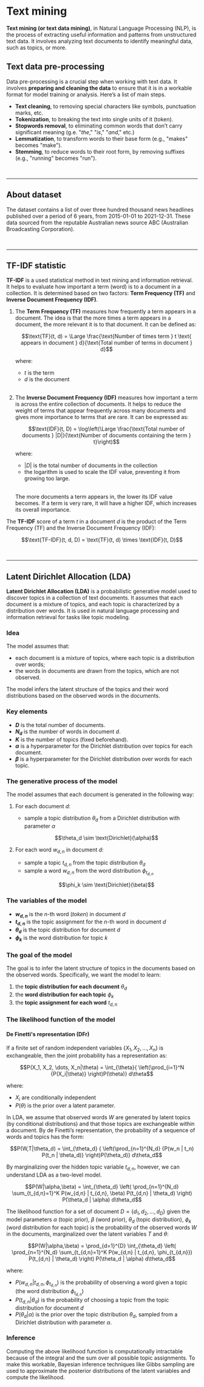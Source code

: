 # Text mining
**Text mining (or text data mining)**, in Natural Language Processing (NLP), is the process of extracting useful information and patterns from unstructured text data. It involves analyzing text documents to identify meaningful data, such as topics, or more.

## Text data pre-processing
Data pre-processing is a crucial step when working with text data. It involves **preparing and cleaning the data** to ensure that it is in a workable format for model training or analysis. Here’s a list of main steps.
- **Text cleaning**, to removing special characters like symbols, punctuation marks, etc.
- **Tokenization**, to breaking the text into single units of it (token).
- **Stopwords removal**, to eliminating common words that don’t carry significant meaning (g.e. "_the_," "_is_," "_and_," etc.)
- **Lemmatization**, to transform words to their base form (e.g., "makes" becomes "make").
- **Stemming**, to reduce words to their root form, by removing suffixes (e.g., "running" becomes "run").

&nbsp; 

---

## About dataset
The dataset contains a list of over three hundred thousand news headlines published over a period of 6 years, from 2015-01-01 to 2021-12-31. These data sourced from the reputable Australian news source ABC (Australian Broadcasting Corporation).

&nbsp; 

---

## TF-IDF statistic 
**TF-IDF** is a used statistical method in text mining and information retrieval. It helps to evaluate how important a term (word) is to a document in a collection. It is determined based on two factors: **Term Frequency (TF)** and **Inverse Document Frequency (IDF)**.

1. The **Term Frequency (TF)** measures how frequently a term appears in a document. The idea is that the more times a term appears in a document, the more relevant it is to that document. It can be defined as:

    <p align='center'>$$\text{TF}(t, d) = \Large \frac{\text{Number of times term } t \text{ appears in document } d}{\text{Total number of terms in document } d}$$</p>
    
    where:
    - $t$ is the term
    - $d$ is the document
    <br /><br />
2. The **Inverse Document Frequency (IDF)** measures how important a term is across the entire collection of documents. It helps to reduce the weight of terms that appear frequently across many documents and gives more importance to terms that are rare. It can be expressed as:

    <p align='center'>$$\text{IDF}(t, D) = \log\left(\Large \frac{\text{Total number of documents } |D|}{\text{Number of documents containing the term } t}\right)$$</p>
    
    where:
    - $|D|$ is the total number of documents in the collection
    - the logarithm is used to scale the IDF value, preventing it from growing too large.
   <br /><br />
   
   The more documents a term appears in, the lower its IDF value becomes. If a term is very rare, it will have a higher IDF, which increases its overall importance.

The **TF-IDF** score of a term $t$ in a document $d$ is the product of the Term Frequency (TF) and the Inverse Document Frequency (IDF):

<p align='center'>$$\text{TF-IDF}(t, d, D) = \text{TF}(t, d) \times \text{IDF}(t, D)$$</p>

&nbsp; 

---

## Latent Dirichlet Allocation (LDA)

**Latent Dirichlet Allocation (LDA)** is a probabilistic generative model used to discover topics in a collection of text documents. It assumes that each document is a mixture of topics, and each topic is characterized by a distribution over words. It is used in natural language processing and information retrieval for tasks like topic modeling.

### Idea
The model assumes that:

- each document is a mixture of topics, where each topic is a distribution over words;
- the words in documents are drawn from the topics, which are not observed.

The model infers the latent structure of the topics and their word distributions based on the observed words in the documents.

### Key elements
- **$D$** is the total number of documents.
- **$N_d$** is the number of words in document $d$.
- **$K$** is the number of topics (fixed beforehand).
- **$\alpha$** is a hyperparameter for the Dirichlet distribution over topics for each document.
- **$\beta$** is a hyperparameter for the Dirichlet distribution over words for each topic.

### The generative process of the model
The model assumes that each document is generated in the following way:
1. For each document $d$:
   - sample a topic distribution $\theta_d$ from a Dirichlet distribution with parameter $\alpha$
   <p align='center'>$$\theta_d \sim \text{Dirichlet}(\alpha)$$</p>

3. For each word $w_{d,n}$ in document $d$:
   - sample a topic $t_{d,n}$ from the topic distribution $\theta_d$
   - sample a word $w_{d,n}$ from the word distribution $\phi_{t_{d,n}}$
   <p align='center'>$$\phi_k \sim \text{Dirichlet}(\beta)$$</p>

### The variables of the model
- **$w_{d,n}$** is the $n$-th word (_token_) in document $d$
- **$t_{d,n}$** is the topic assignment for the $n$-th word in document $d$
- **$\theta_d$** is the topic distribution for document $d$
- **$\phi_k$** is the word distribution for topic $k$

### The goal of the model
The goal is to infer the latent structure of topics in the documents based on the observed words. Specifically, we want the model to learn:
1. the **topic distribution for each document** $\theta_d$
2. the **word distribution for each topic** $\phi_k$
3. the **topic assignment for each word** $t_{d,n}$

### The likelihood function of the model

#### De Finetti's representation (DFr)
If a finite set of random independent variables $\{X_1, X_2, \dots, X_n\}$ is exchangeable, then the joint probability has a representation as:
<p align='center'>$$P(X_1, X_2, \dots, X_n|\theta) = \int_{\theta}{ \left(\prod_{i=1}^N {P(X_i|\theta)} \right)P(\theta)} d\theta$$</p>

where:
- $X_i$ are conditionally independent
- $P(\theta)$ is the prior over a latent parameter.

In LDA, we assume that observed words $W$ are generated by latent topics (by conditional distributions) and that those topics are exchangeable within a document. By de Finetti’s representation, the probability of a sequence of words and topics has the form:
<p align='center'>$$P(W,T|\theta_d) = \int_{\theta_d} { \left(\prod_{n=1}^{N_d} {P(w_n | t_n) P(t_n | \theta_d)} \right)P(\theta_d)} d\theta_d$$</p>

By marginalizing over the hidden topic variable $t_{d,n}$, however, we can understand LDA as a two-level model.

<p align='center'>$$P(W|\alpha,\beta) = \int_{\theta_d} \left( \prod_{n=1}^{N_d} \sum_{t_{d,n}=1}^K P(w_{d,n} | t_{d,n}, \beta) P(t_{d,n} | \theta_d) \right) P(\theta_d | \alpha) d\theta_d$$</p>

The likelihood function for a set of document $D = \{d_1,d_2,\dots,d_D\}$ given the model parameters $\alpha$ (topic prior), $\beta$ (word prior), $\theta_d$ (topic distribution), $\phi_k$ (word distribution for each topic) is the probability of the observed words $W$ in the documents, marginalized over the latent variables $T$ and $\theta$: 
<p align='center'>$$P(W|\alpha,\beta) = \prod_{d=1}^{D} \int_{\theta_d} \left( \prod_{n=1}^{N_d} \sum_{t_{d,n}=1}^K P(w_{d,n} | t_{d,n}, \phi_{t_{d,n}}) P(t_{d,n} | \theta_d) \right)  P(\theta_d | \alpha) d\theta_d$$</p>

where:
- $P(w_{d,n} | t_{d,n}, \phi_{t_{d,n}})$ is the probability of observing a word given a topic (the word distribution $\phi_{t_{d,n}}$)
- $P(t_{d,n} | \theta_d)$ is the probability of choosing a topic from the topic distribution for document $d$
- $P(\theta_d | \alpha)$ is the prior over the topic distribution $\theta_d$, sampled from a Dirichlet distribution with parameter $\alpha$.

### Inference
Computing the above likelihood function is computationally intractable because of the integral and the sum over all possible topic assignments. To make this workable, Bayesian inference techniques like Gibbs sampling are used to approximate the posterior distributions of the latent variables and compute the likelihood.
